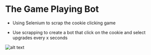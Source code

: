 # The Game Playing Bot

- Using Selenium to scrap the cookie clicking game

- Use scrapping to create a bot that click on the cookie and select upgrades every x seconds

![alt text](?raw=true)
